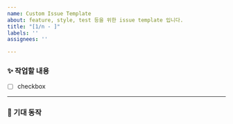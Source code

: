 ```yaml
---
name: Custom Issue Template
about: feature, style, test 등을 위한 issue template 입니다.
title: "[1/n - ]"
labels: ''
assignees: ''

---
```


### ✨ 작업할 내용
 
- [ ] checkbox


---

### 🌈 기대 동작

